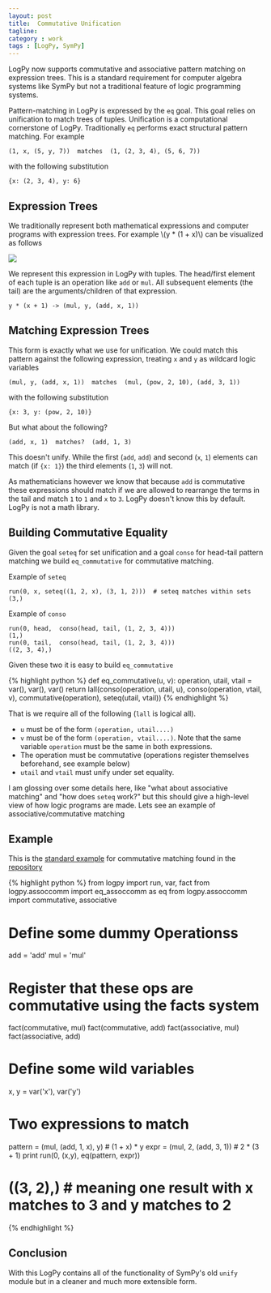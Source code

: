```yaml
---
layout: post
title:  Commutative Unification
tagline: 
category : work 
tags : [LogPy, SymPy]
---
```


LogPy now supports commutative and associative pattern matching on expression trees.  This is a standard requirement for computer algebra systems like SymPy but not a traditional feature of logic programming systems.

Pattern-matching in LogPy is expressed by the `eq` goal.  This goal relies on unification to match trees of tuples.  Unification is a computational cornerstone of LogPy.  Traditionally `eq` performs exact structural pattern matching.  For example

    (1, x, (5, y, 7))  matches  (1, (2, 3, 4), (5, 6, 7))

with the following substitution
    
    {x: (2, 3, 4), y: 6}

Expression Trees
----------------

We traditionally represent both mathematical expressions and computer programs with expression trees.  For example \\(y * (1 + x)\\) can be visualized as follows

![](http://mrocklin.github.com/blog/images/arith-expr.png)

We represent this expression in LogPy with tuples.  The head/first element of each tuple is an operation like `add` or `mul`.  All subsequent elements (the tail) are the arguments/children of that expression.  

    y * (x + 1) -> (mul, y, (add, x, 1))

Matching Expression Trees
-------------------------

This form is exactly what we use for unification.  We could match this pattern against the following expression, treating `x` and `y` as wildcard logic variables

    (mul, y, (add, x, 1))  matches  (mul, (pow, 2, 10), (add, 3, 1))

with the following substitution
    
    {x: 3, y: (pow, 2, 10)}

But what about the following?

    (add, x, 1)  matches?  (add, 1, 3)

This doesn't unify.  While the first (`add`, `add`) and second (`x`, `1`) elements can match (if `{x: 1}`) the third elements (`1`, `3`) will not.  

As mathematicians however we know that because `add` is commutative these expressions should match if we are allowed to rearrange the terms in the tail and match `1` to `1` and `x` to `3`.  LogPy doesn't know this by default.  LogPy is not a math library.

Building Commutative Equality
-----------------------------

Given the goal `seteq` for set unification and a goal `conso` for head-tail pattern matching we build `eq_commutative` for commutative matching.  

Example of `seteq`

    run(0, x, seteq((1, 2, x), (3, 1, 2)))  # seteq matches within sets
    (3,)

Example of `conso`

    run(0, head,  conso(head, tail, (1, 2, 3, 4)))
    (1,)
    run(0, tail,  conso(head, tail, (1, 2, 3, 4)))
    ((2, 3, 4),)

Given these two it is easy to build `eq_commutative`


{% highlight python %}
def eq_commutative(u, v):
    operation, utail, vtail = var(), var(), var()
    return lall(conso(operation, utail, u),
                conso(operation, vtail, v),
                commutative(operation),
                seteq(utail, vtail))
{% endhighlight %}

That is we require all of the following (`lall` is logical all).

*   `u` must be of the form `(operation, utail....)`
*   `v` must be of the form `(operation, vtail....)`.  Note that the same variable `operation` must be the same in both expressions.
*   The operation must be commutative (operations register themselves beforehand, see example below)
*   `utail` and `vtail` must unify under set equality.

I am glossing over some details here, like "what about associative matching" and "how does `seteq` work?" but this should give a high-level view of how logic programs are made.  Lets see an example of associative/commutative matching 

Example
-------

This is the [standard example](https://github.com/logpy/logpy/blob/master/examples/commutative.py) for commutative matching found in the [repository](https://github.com/logpy/logpy)

{% highlight python %}
from logpy import run, var, fact
from logpy.assoccomm import eq_assoccomm as eq
from logpy.assoccomm import commutative, associative

# Define some dummy Operationss
add = 'add'
mul = 'mul'

# Register that these ops are commutative using the facts system
fact(commutative, mul)
fact(commutative, add)
fact(associative, mul)
fact(associative, add)

# Define some wild variables
x, y = var('x'), var('y')

# Two expressions to match
pattern = (mul, (add, 1, x), y)                # (1 + x) * y
expr    = (mul, 2, (add, 3, 1))                # 2 * (3 + 1)
print run(0, (x,y), eq(pattern, expr))         
# ((3, 2),) #  meaning one result with x matches to 3 and y matches to 2
{% endhighlight %}

Conclusion
----------

With this LogPy contains all of the functionality of SymPy's old `unify` module but in a cleaner and much more extensible form.

